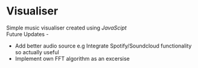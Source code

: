 # Visualiser
Simple music visualiser created using *JavaScipt*\
Future Updates -
  * Add better audio source e.g Integrate Spotify/Soundcloud functionality so actually useful
  * Implement own FFT algorithm as an excersise
